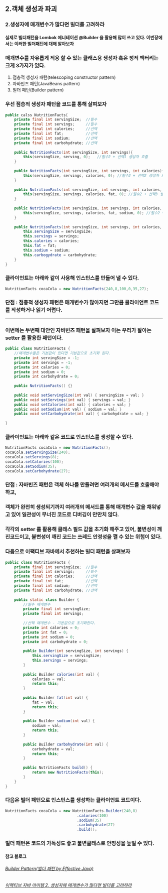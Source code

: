 ## 2.객체 생성과 파괴

### 2.생성자에 매개변수가 많다면 빌더를 고려하라
#### 실제로 빌더패턴을 Lombok 에너테이션 @Builder 을 활용해 많이 쓰고 있다. 이번장에서는 이러한 빌더패턴에 대해 알아보자

### 매개변수를 자유롭게 적용 할 수 있는 클래스용 생성자 혹은 정적 팩터리는 크게 3가지가 있다.
1. 점층적 생성자 패턴(telescoping constructor pattern)
2. 자바빈즈 패턴(JavaBeans pattern)
3. 빌더 패턴(Builder pattern)

### 우선 점층적 생성자 패턴을 코드를 통해 살펴보자
```java
public calss NutritionFacts{
    private final int servingSize;  //필수
    private final int servings;     //필수
    private final int calories;     //선택
    private final int fat;          //선택
    private final int sodium;       //선택
    private final int carbohydrate; //선택
    
    public NutritionFacts(int servingSize, int servings){
        this(servingSize, serving, 0);   //필수2 + 선택1 생성자 호출     
    }
        
    public NutritionFacts(int servingSize, int servings, int calories){
        this(servingSize, servings, calories, 0); //필수2 + 선택2 생성자 호출
    }    
    
    public NutritionFacts(int servingSize, int servings, int calories, int fat){
        this(servingSize, servings, calories, fat, 0); //필수2 + 선택3 생성자 호출    
    }
    
    public NutritionFacts(int servingSize, int servings, int calories, int fat, int sodium){
        this(servingSize, servings, calories, fat, sodium, 0); //필수2 + 선택4 생성자 호출   
    }
    
    public NutritionFacts(int servingSize, int servings, int calories, int fat, int sodium, int carbohydrate){
        this.servingSize = servingSize;
        this.servings = servings;
        this.calories = calories;
        this.fat = fat;
        this.sodium = sodium;
        this.carbogydrate = carbohydrate;
    }
}
```
### 클라이언트는 아래와 같이 사용해 인스턴스를 만들어 낼 수 있다.
```java
NutritionFacts cocaCola = new NutritionFacts(240,8,100,0,35,27);
```
### 단점 : 점층적 생성자 패턴은 매개변수가 많아지면 그만큼 클라이언트 코드를 작성하거나 읽기 어렵다.

---

### 이번에는 두번째 대안인 자바빈즈 패턴을 살펴보자 이는 우리가 잘아는 setter 를 활용한 패턴이다.
```java
public class NutritionFacts {
    //매개변수들은 기본값이 있다면 기본값으로 초기화 된다.
    private int servingSize = -1;
    private int servings = -1;
    private int calories = 0;
    private int sodium = 0;
    private int carbohydrate = 0;
    
    public NutritionFacts() {}
    
    public void setServingSize(int val) { servingSize = val; }
    public void setServings(int val) { servings = val; }
    public void setCalories(int val) { calories = val; }
    public void setSodium(int val) { sodium = val; }
    public void setCarbohydrate(int val) { carbohydrate = val; }
    
}
```
### 클라이언트는 아래와 같은 코드로 인스턴스를 생성할 수 있다.
```java
NutritionFacts cocaCola = new NutritionFacts();
cocaCola.setServingSize(240);
cocaCola.setServings(8);
cocaCola.setCalories(100);
cocaCola.setSodium(35);
cocaCola.setCarbohydrate(27);
```
### 단점 : 자바빈즈 패턴은 객체 하나를 만들려면 여러개의 메서드를 호출해야 하고, 
###       객체가 완전히 생성되기까지 여러개의 메서드를 통해 매개변수 값을 채워넣고 있어 일관성이 무너진 코드로 디버깅이 만만치 않다.
###       각각의 setter 를 활용해 클래스 필드 값을 초기화 해주고 있어, 불변성이 깨진코드이고, 불변성이 깨진 코드는 쓰레드 안정성을 깰 수 있는 위험이 있다.

### 다음으로 이팩티브 자바에서 추천하는 빌더 패턴을 살펴보자
```java
public class NutritionFacts {
    private final int servingSize;  //필수
    private final int servings;     //필수
    private final int calories;     //선택
    private final int fat;          //선택
    private final int sodium;       //선택
    private final int carbohydrate; //선택
    
    public static class Builder {
        //필수 매개변수
        private final int servingSize;
        private final int servings;
        
        //선택 매개변수 - 기본값으로 초기화한다.
        private int calories = 0;
        private int fat = 0;
        private int sodium = 0;
        private int carbohydrate = 0;
        
        public Builder(int servingSize, int servings) {
            this.servingSize = servingSize;
            this.servings = servings;
        }
        
        public Builder calories(int val) {
            calories = val;
            return this;
        }
        
        public Builder fat(int val) {
            fat = val;
            return this;
        }
        
        public Builder sodium(int val) {
            sodium = val;
            return this;
        }
        
        public Builder carbohydrate(int val) {
            carbohydrate = val;
            return this;
        }
        
        public NutritionFacts build() {
            return new NutritionFacts(this);
        }
    }
}
```
### 다음은 빌더 패턴으로 인스턴스를 생성하는 클라이언트 코드이다.
```java
NutritionFacts cocaCola = new NutritionFacts.Builder(240,8)
                                .calories(100)
                                .sodium(35)
                                .carbohydrate(27)
                                .build();
```
### 빌더 패턴은 코드의 가독성도 좋고 불변클래스로 안정성을 높일 수 있다.



#### 참고 블로그
###### [Builder Pattern(빌더 패턴 by Effective Java)](https://velog.io/@hero6027/Builder-Pattern%EB%B9%8C%EB%8D%94-%ED%8C%A8%ED%84%B4-by-Effective-Java)
###### [이펙티브 자바 아이템 2. 생성자에 매개변수가 많다면 빌더를 고려하라](https://velog.io/@lychee/%EC%9D%B4%ED%8E%99%ED%8B%B0%EB%B8%8C-%EC%9E%90%EB%B0%94-%EC%95%84%EC%9D%B4%ED%85%9C-2.-%EC%83%9D%EC%84%B1%EC%9E%90%EC%97%90-%EB%A7%A4%EA%B0%9C%EB%B3%80%EC%88%98%EA%B0%80-%EB%A7%8E%EB%8B%A4%EB%A9%B4-%EB%B9%8C%EB%8D%94%EB%A5%BC-%EA%B3%A0%EB%A0%A4%ED%95%98%EB%9D%BC#-%EC%83%9D%EC%84%B1%EC%9E%90%EC%99%80-%EC%A0%95%EC%A0%81-%ED%8C%A9%ED%84%B0%EB%A6%AC-%EB%A9%94%EC%84%9C%EB%93%9C%EC%9D%98-%EC%A0%9C%EC%95%BD)